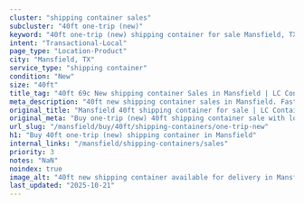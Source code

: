 ```yaml
---
cluster: "shipping container sales"
subcluster: "40ft one-trip (new)"
keyword: "40ft one-trip (new) shipping container for sale Mansfield, TX"
intent: "Transactional-Local"
page_type: "Location-Product"
city: "Mansfield, TX"
service_type: "shipping container"
condition: "New"
size: "40ft"
title_tag: "40ft 69c New shipping container Sales in Mansfield | LC Container"
meta_description: "40ft new shipping container sales in Mansfield. Fast delivery, competitive pricing. Serving shipping containers area. Quote ID: P10. Call (214) 524-4168 for your free quote today."
original_title: "Mansfield 40ft shipping container for sale | LC Container"
original_meta: "Buy one-trip (new) 40ft shipping container sale with local delivery in Mansfield, TX. LC Container — local Since 2003. Request a fast quote today."
url_slug: "/mansfield/buy/40ft/shipping-containers/one-trip-new"
h1: "Buy 40ft one-trip (new) shipping container in Mansfield"
internal_links: "/mansfield/shipping-containers/sales"
priority: 3
notes: "NaN"
noindex: true
image_alt: "40ft new shipping container available for delivery in Mansfield"
last_updated: "2025-10-21"
---
```


<!-- TODO: Add unique city/inventory copy, images, and internal links here. -->
